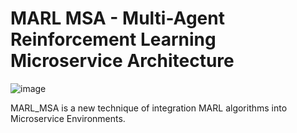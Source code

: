 # MARL MSA - Multi-Agent Reinforcement Learning Microservice Architecture

![image](https://github.com/user-attachments/assets/8ebdc814-8eed-48ef-97f6-c0e05f8b0c3d)

MARL_MSA is a new technique of integration MARL algorithms into Microservice Environments.
